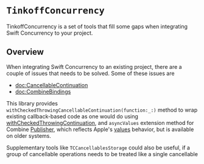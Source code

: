 # ``TinkoffConcurrency``

TinkoffConcurrency is a set of tools that fill some gaps when integrating Swift Concurrency to your project.

## Overview

When integrating Swift Concurrency to an existing project, there are a couple of issues that needs to be solved.
Some of these issues are

- <doc:CancellableContinuation>
- <doc:CombineBindings>

This library provides ``withCheckedThrowingCancellableContinuation(function:_:)`` method to wrap existing
callback-based code as one would do using 
 [withCheckedThrowingContinuation](https://developer.apple.com/documentation/swift/withcheckedthrowingcontinuation(function:_:)),
and `asyncValues` extension method for Combine [Publisher](https://developer.apple.com/documentation/combine/publisher), which reflects
Apple's [values](https://developer.apple.com/documentation/swift/result/publisher-swift.struct/values-7yerq) behavior, but is available
on older systems.

Supplementary tools like ``TCCancellablesStorage`` could also be useful, if a group of cancellable operations needs to be treated like
a single cancellable
